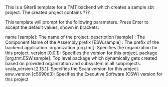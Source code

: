 This is a Giter8 template for a TMT backend which creates a sample sbt project. The created project contains  ???

This template will prompt for the following parameters. Press Enter to accept the default values, shown in brackets:

name [sample]: The name of the project.
description [sample] : The Component Name of the Assembly
prefix [ESW.sample] : The prefix of the backend application.
organization [org.tmt]: Specifies the organization for this project.
version [0.0.1]: Specifies the version for this project.
package [org.tmt.ESW.sample]: Top level package which dynamically gets created based on provided organization and subsystem in all subprojects.
scala_version [2.13.1]: Specifies the Scala version for this project.
esw_version [c5690d3]: Specifies the Executive Software (CSW) version for this project
